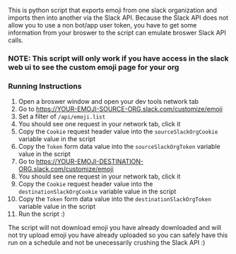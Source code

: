 This is python script that exports emoji from one slack organization and imports then into another via the Slack API. Because the Slack API does not allow you to use a non bot/app user token, you have to get some information from your broswer to the script can emulate broswer Slack API calls.

### NOTE: This script will only work if you have access in the slack web ui to see the custom emoji page for your org

### Running Instructions

1. Open a broswer window and open your dev tools network tab
1. Go to https://YOUR-EMOJI-SOURCE-ORG.slack.com/customize/emoji
1. Set a filter of `/api/emoji.list`
1. You should see one request in your network tab, click it
1. Copy the `Cookie` request header value into the `sourceSlackOrgCookie` variable value in the script
1. Copy the `Token` form data value into the  `sourceSlackOrgToken` variable value in the script
1. Go to https://YOUR-EMOJI-DESTINATION-ORG.slack.com/customize/emoji
1. You should see one request in your network tab, click it
1. Copy the `Cookie` request header value into the `destinationSlackOrgCookie` variable value in the script
1. Copy the `Token` form data value into the `destinationSlackOrgToken` variable value in the script
1. Run the script :)

The script will not download emoji you have already downloaded and will not try upload emoji you have already uploaded so you can safely have this run on a schedule and not be unecessarily crushing the Slack API :)
